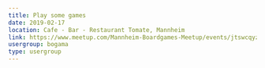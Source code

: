 ```yaml
---
title: Play some games
date: 2019-02-17
location: Cafe - Bar - Restaurant Tomate, Mannheim
link: https://www.meetup.com/Mannheim-Boardgames-Meetup/events/jtswcqyzdbwb/
usergroup: bogama
type: usergroup
---
```

